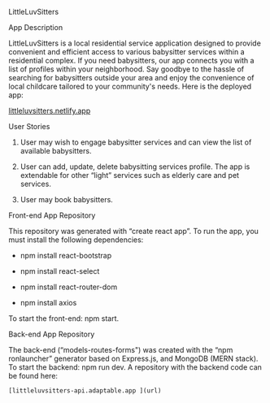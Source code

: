 LittleLuvSitters

App Description

LittleLuvSitters is a local residential service application designed to provide convenient and efficient access to various babysitter services within a residential complex. If you need babysitters, our app connects you with a list of profiles within your neighborhood. Say goodbye to the hassle of searching for babysitters outside your area and enjoy the convenience of local childcare tailored to your community's needs. Here is the deployed app:

[littleluvsitters.netlify.app](url)


User Stories

1. User may wish to engage babysitter services and can view the list of available babysitters.

2. User can add, update, delete babysitting services profile. The app is extendable for other “light” services such as elderly care and pet services.

3. User may book babysitters.
   

Front-end App Repository

This repository was generated with “create react app”. To run the app, you must install the following dependencies:

- npm install react-bootstrap 

- npm install react-select 

- npm install react-router-dom 

- npm install axios 

To start the front-end: npm start.

Back-end App Repository

The back-end (“models-routes-forms") was created with the “npm ronlauncher” generator based on Express.js, and MongoDB (MERN stack). To start the backend: npm run dev. A repository with the backend code can be found here:

	[littleluvsitters-api.adaptable.app ](url)

